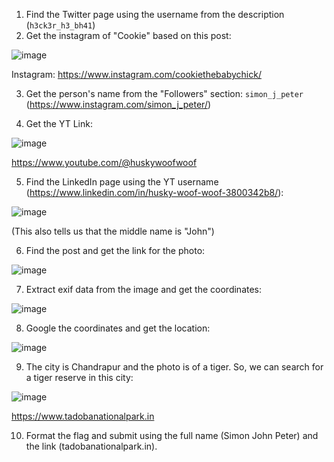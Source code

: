 1. Find the Twitter page using the username from the description (`h3ck3r_h3_bh41`)
2. Get the instagram of "Cookie" based on this post:

![image](https://github.com/RJCyber1/VishwaCTF-2024-Writeups/assets/86359182/f52f919a-eaee-4aca-8331-f8ce7eb6a2b0)

Instagram: https://www.instagram.com/cookiethebabychick/

3. Get the person's name from the "Followers" section: `simon_j_peter` (https://www.instagram.com/simon_j_peter/)

4. Get the YT Link:

![image](https://github.com/RJCyber1/VishwaCTF-2024-Writeups/assets/86359182/85edce6a-d442-4e80-ae2c-aaae1e47621a)

https://www.youtube.com/@huskywoofwoof

5. Find the LinkedIn page using the YT username (https://www.linkedin.com/in/husky-woof-woof-3800342b8/):

![image](https://github.com/RJCyber1/VishwaCTF-2024-Writeups/assets/86359182/7c856f35-3fe3-4d42-956b-0b3e31212114)

(This also tells us that the middle name is "John")

6. Find the post and get the link for the photo:

![image](https://github.com/RJCyber1/VishwaCTF-2024-Writeups/assets/86359182/c1cc0bda-6e15-4bcb-86c4-446a42bbab49)

7. Extract exif data from the image and get the coordinates:
 
![image](https://github.com/RJCyber1/VishwaCTF-2024-Writeups/assets/86359182/447283ca-0d3a-4981-8edf-e9bafebea503)

8. Google the coordinates and get the location:

![image](https://github.com/RJCyber1/VishwaCTF-2024-Writeups/assets/86359182/099d0bb4-38ee-4592-a6b7-14870effcaba)

9. The city is Chandrapur and the photo is of a tiger. So, we can search for a tiger reserve in this city:

![image](https://github.com/RJCyber1/VishwaCTF-2024-Writeups/assets/86359182/785a25f2-babb-44fa-8482-a033e88b7a66)

https://www.tadobanationalpark.in

10. Format the flag and submit using the full name (Simon John Peter) and the link (tadobanationalpark.in).
